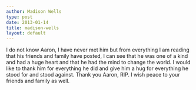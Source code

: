 ```yaml
---
author: Madison Wells
type: post
date: 2013-01-14
title: madison-wells
layout: default
---
```

I do not know Aaron, I have never met him but from everything I am reading that his friends and family have posted, I can see that he was one of a kind and had a huge heart and that he had the mind to change the world. I would like to thank him for everything he did and give him a hug for everything he stood for and stood against. Thank you Aaron, RIP. I wish peace to your friends and family as well.
